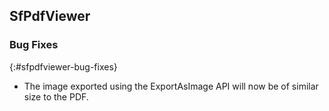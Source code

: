 ## SfPdfViewer

### Bug Fixes
{:#sfpdfviewer-bug-fixes}

* The image exported using the ExportAsImage API will now be of similar size to the PDF. 